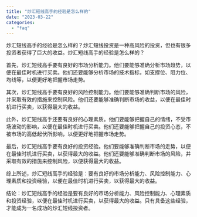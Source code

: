 ```yaml
---
title: "炒汇短线高手的经验是怎么样的"
date: "2023-03-22"
categories: 
  - "faq"
---
```


炒汇短线高手的经验是怎么样的？炒汇短线投资是一种高风险的投资，但也有很多投资者获得了巨大的收益。炒汇短线高手的经验是怎么样的？

首先，炒汇短线高手要有良好的市场分析能力。他们要能够准确分析市场趋势，以便在最佳时机进行买卖。他们还要能够分析市场的技术指标，如支撑位、阻力位、均线等，以便更好地把握市场走势。

其次，炒汇短线高手要有良好的风险控制能力。他们要能够准确判断市场的风险，并采取有效的措施来控制风险。他们还要能够准确判断市场的收益，以便在最佳时机进行买卖，以获得最大的收益。

此外，炒汇短线高手还要有良好的心理素质。他们要能够把握自己的情绪，不受市场波动的影响，以便在最佳时机进行买卖。他们还要能够把握自己的投资心态，不被市场的高低起伏所影响，以便更好地把握市场走势。

最后，炒汇短线高手要有良好的投资经验。他们要能够准确判断市场的走势，以便在最佳时机进行买卖，以获得最大的收益。他们还要能够准确判断市场的风险，并采取有效的措施来控制风险，以便获得最大的收益。

综上所述，炒汇短线高手的经验是：要有良好的市场分析能力、风险控制能力、心理素质和投资经验，以便在最佳时机进行买卖，以获得最大的收益。

结论：炒汇短线高手的经验是要有良好的市场分析能力、风险控制能力、心理素质和投资经验，以便在最佳时机进行买卖，以获得最大的收益。只有具备这些经验，才能成为一名成功的炒汇短线投资者。
